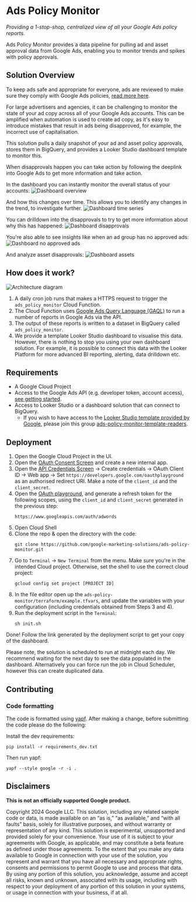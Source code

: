 # Ads Policy Monitor

_Providing a 1-stop-shop, centralized view of all your Google Ads policy
reports._

Ads Policy Monitor provides a data pipeline for pulling ad and asset approval data 
from Google Ads, enabling you to monitor trends and spikes with policy approvals.

## Solution Overview

To keep ads safe and appropriate for everyone, ads are reviewed to make sure
they comply with Google Ads policies, [read more here](
https://support.google.com/google-ads/answer/1722120?sjid=13030684844768437853-EU).

For large advertisers and agencies, it can be challenging to monitor the state
of your ad copy across all of your Google Ads accounts. This can be amplified
when automation is used to create ad copy, as it's easy to introduce mistakes
that result in ads being disapproved, for example, the incorrect use of
capitalisation.

This solution pulls a daily snapshot of your ad and asset policy approvals, stores 
them in BigQuery, and provides a Looker Studio dashboard template to monitor this.

When disapprovals happen you can take action by following the deeplink into
Google Ads to get more information and take action.

In the dashboard you can instantly monitor the overall status of your accounts:
![Dashboard overview](./docs/images/looker-studio-overview.png)

And how this changes over time. This allows you to identify any changes in the
trend, to investigate further.
![Dashboard time series](./docs/images/looker-studio-time-series.png)

You can drilldown into the disapprovals to try to get more information about why
this has happened:
![Dashboard disapprovals](./docs/images/looker-studio-disapprovals.png)

You're also able to see insights like when an ad group has no approved ads:
![Dashboard no approved ads](./docs/images/looker-studio-no-approved-ads.png)

And analyze asset disapprovals:
![Dashboard assets](./docs/images/looker-studio-assets.png)

## How does it work?

![Architecture diagram](./docs/images/architecture-diagram.png)

1. A daily cron job runs that makes a HTTPS request to trigger the
   `ads_policy_monitor` Cloud Function.
2. The Cloud Function uses [Google Ads Query Language (GAQL)](
   https://developers.google.com/google-ads/api/docs/query/overview) to run a
   number of reports in Google Ads via the API.
3. The output of these reports is written to a dataset in BigQuery called
   `ads_policy_monitor`.
4. We provide a template Looker Studio dashboard to visualise this data.
   However, there is nothing to stop you using your own dashboard solution. For
   example, it is possible to connect this data with the Looker Platform for
   more advanced BI reporting, alerting, data drilldown etc.

## Requirements

- A Google Cloud Project
- Access to the Google Ads API (e.g. developer token, account access), [see
  getting started](https://developers.google.com/google-ads/api/docs/get-started/introduction).
- Access to Looker Studio or a dashboard solution that can connect to BigQuery.
  - If you wish to have access to the [Looker Studio template provided by Google](https://lookerstudio.google.com/c/u/0/reporting/13995d1f-741c-40f0-934c-9517e2ffc361/), please join this group [ads-policy-monitor-template-readers](https://groups.google.com/g/ads-policy-monitor-template-readers).

## Deployment

1. Open the Google Cloud Project in the UI.
2. Open the [OAuth Consent Screen](
   https://console.cloud.google.com/apis/credentials/consent) and create a new
   internal app.
3. Open the [API Credentials Screen](
   https://console.cloud.google.com/apis/credentials) -> Create credentials ->
   OAuth Client ID -> Web app -> Set
   `https://developers.google.com/oauthplayground` as an authorised redirect
   URI. Make a note of the `client_id` and the `client_secret`.
4. Open the [OAuth playground](https://developers.google.com/oauthplayground/),
   and generate a refresh token for the following scopes, using the
   `client_id` and `client_secret` generated in the previous step:
   ```
   https://www.googleapis.com/auth/adwords
   ```
5. Open Cloud Shell
6. Clone the repo & open the directory with the code:
   ```
   git clone https://github.com/google-marketing-solutions/ads-policy-monitor.git
   ```
7. Go to `Terminal` -> `New Terminal` from the menu. 
   Make sure you're in the intended Cloud project. Otherwise, set the shell to use the
   correct cloud project:
   ```
   gcloud config set project [PROJECT ID]
   ```
8. In the file editor open up the `ads-policy-monitor/terraform/example.tfvars`,
and update the variables with your configuration (including credentials obtained from Steps 3 and 4).
9. Run the deployment script in the `Terminal`:
   ```
   sh init.sh
   ```

Done! Follow the link generated by the deployment script to get your copy of the dashboard.

Please note, the solution is scheduled to run at midnight each day. We recommend waiting for the next day to see the data populated in the dashboard. Alternatively you can force run the job in Cloud Scheduler, however this can create duplicated data.

## Contributing

### Code formatting

The code is formatted using [yapf](https://github.com/google/yapf). After making
a change, before submitting the code please do the following:

Install the dev requirements:
```
pip install -r requirements_dev.txt
```

Then run yapf:

```
yapf --style google -r -i .
```

## Disclaimers
__This is not an officially supported Google product.__

Copyright 2024 Google LLC. This solution, including any related sample code or
data, is made available on an “as is,” “as available,” and “with all faults”
basis, solely for illustrative purposes, and without warranty or representation
of any kind. This solution is experimental, unsupported and provided solely for
your convenience. Your use of it is subject to your agreements with Google, as
applicable, and may constitute a beta feature as defined under those agreements.
To the extent that you make any data available to Google in connection with your
use of the solution, you represent and warrant that you have all necessary and
appropriate rights, consents and permissions to permit Google to use and process
that data. By using any portion of this solution, you acknowledge, assume and
accept all risks, known and unknown, associated with its usage, including with
respect to your deployment of any portion of this solution in your systems, or
usage in connection with your business, if at all.
